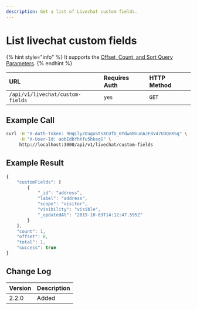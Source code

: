 ```yaml
---
description: Get a list of Livechat custom fields.
---
```


# List livechat custom fields

{% hint style="info" %}
It supports the [Offset, Count, and Sort Query Parameters](../../../team-collaboration-endpoints/others/offset-and-count-and-sort-info.md).
{% endhint %}

| URL | Requires Auth | HTTP Method |
| :--- | :--- | :--- |
| `/api/v1/livechat/custom-fields` | `yes` | `GET` |

## Example Call

```bash
curl -H "X-Auth-Token: 9HqLlyZOugoStsXCUfD_0YdwnNnunAJF8V47U3QHXSq" \
     -H "X-User-Id: aobEdbYhXfu5hkeqG" \
     http://localhost:3000/api/v1/livechat/custom-fields
```

## Example Result

```javascript
{
    "customFields": [
        {
            "_id": "address",
            "label": "address",
            "scope": "visitor",
            "visibility": "visible",
            "_updatedAt": "2019-10-03T14:12:47.595Z"
        }
    ],
    "count": 1,
    "offset": 0,
    "total": 1,
    "success": true
}
```

## Change Log

| Version | Description |
| :--- | :--- |
| 2.2.0 | Added |

## 

